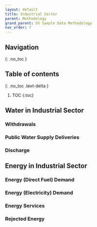 ```yaml
---
layout: default
title: Industrial Sector
parent: Methodology
grand_parent: US Sample Data Methodology
nav_order: 7
---
```


## Navigation
{: .no_toc }

## Table of contents
{: .no_toc .text-delta }

1. TOC
{:toc}

## Water in Industrial Sector

### Withdrawals

### Public Water Supply Deliveries

### Discharge


## Energy in Industrial Sector

### Energy (Direct Fuel) Demand


### Energy (Electricity) Demand

### Energy Services

### Rejected Energy
